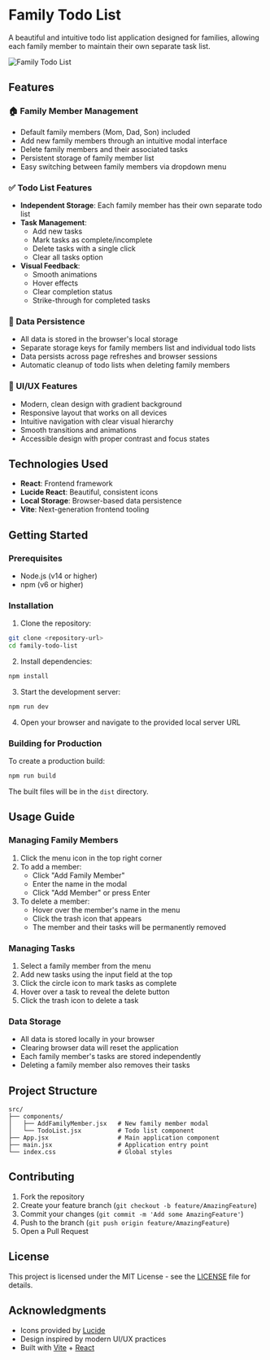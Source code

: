 # Family Todo List

A beautiful and intuitive todo list application designed for families, allowing each family member to maintain their own separate task list.

![Family Todo List](https://images.unsplash.com/photo-1590402494587-44b71d7772f6?auto=format&fit=crop&q=80&w=1000)

## Features

### 🏠 Family Member Management
- Default family members (Mom, Dad, Son) included
- Add new family members through an intuitive modal interface
- Delete family members and their associated tasks
- Persistent storage of family member list
- Easy switching between family members via dropdown menu

### ✅ Todo List Features
- **Independent Storage**: Each family member has their own separate todo list
- **Task Management**:
  - Add new tasks
  - Mark tasks as complete/incomplete
  - Delete tasks with a single click
  - Clear all tasks option
- **Visual Feedback**:
  - Smooth animations
  - Hover effects
  - Clear completion status
  - Strike-through for completed tasks

### 💾 Data Persistence
- All data is stored in the browser's local storage
- Separate storage keys for family members list and individual todo lists
- Data persists across page refreshes and browser sessions
- Automatic cleanup of todo lists when deleting family members

### 🎨 UI/UX Features
- Modern, clean design with gradient background
- Responsive layout that works on all devices
- Intuitive navigation with clear visual hierarchy
- Smooth transitions and animations
- Accessible design with proper contrast and focus states

## Technologies Used

- **React**: Frontend framework
- **Lucide React**: Beautiful, consistent icons
- **Local Storage**: Browser-based data persistence
- **Vite**: Next-generation frontend tooling

## Getting Started

### Prerequisites

- Node.js (v14 or higher)
- npm (v6 or higher)

### Installation

1. Clone the repository:
```bash
git clone <repository-url>
cd family-todo-list
```

2. Install dependencies:
```bash
npm install
```

3. Start the development server:
```bash
npm run dev
```

4. Open your browser and navigate to the provided local server URL

### Building for Production

To create a production build:

```bash
npm run build
```

The built files will be in the `dist` directory.

## Usage Guide

### Managing Family Members
1. Click the menu icon in the top right corner
2. To add a member:
   - Click "Add Family Member"
   - Enter the name in the modal
   - Click "Add Member" or press Enter
3. To delete a member:
   - Hover over the member's name in the menu
   - Click the trash icon that appears
   - The member and their tasks will be permanently removed

### Managing Tasks
1. Select a family member from the menu
2. Add new tasks using the input field at the top
3. Click the circle icon to mark tasks as complete
4. Hover over a task to reveal the delete button
5. Click the trash icon to delete a task

### Data Storage
- All data is stored locally in your browser
- Clearing browser data will reset the application
- Each family member's tasks are stored independently
- Deleting a family member also removes their tasks

## Project Structure

```
src/
├── components/
│   ├── AddFamilyMember.jsx   # New family member modal
│   └── TodoList.jsx          # Todo list component
├── App.jsx                   # Main application component
├── main.jsx                  # Application entry point
└── index.css                 # Global styles
```

## Contributing

1. Fork the repository
2. Create your feature branch (`git checkout -b feature/AmazingFeature`)
3. Commit your changes (`git commit -m 'Add some AmazingFeature'`)
4. Push to the branch (`git push origin feature/AmazingFeature`)
5. Open a Pull Request

## License

This project is licensed under the MIT License - see the [LICENSE](LICENSE) file for details.

## Acknowledgments

- Icons provided by [Lucide](https://lucide.dev/)
- Design inspired by modern UI/UX practices
- Built with [Vite](https://vitejs.dev/) + [React](https://reactjs.org/)